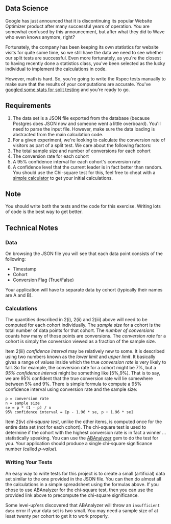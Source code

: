 ## Data Science

Google has just announced that it is discontinuing its popular Website Optimizer product after many successful years of operation. You are somewhat confused by this announcement, but after what they did to Wave who even knows anymore, right?

Fortunately, the company has been keeping its own statistics for website visits for quite some time, so we still have the data we need to see whether our split tests are successful. Even more fortunately, as you're the closest to having recently done a statistics class, you've been selected as the lucky individual to implement the calculations in code.

However, math is hard. So, you're going to write the Rspec tests manually to make sure that the results of your computations are accurate. You've [googled some stats for split testing](http://visualwebsiteoptimizer.com/split-testing-blog/what-you-really-need-to-know-about-mathematics-of-ab-split-testing/) and you're ready to go.

## Requirements

1. The data set is a JSON file exported from the database (because Postgres does JSON now and someone went a little overboard). You'll need to parse the input file. However, make sure the data loading is abstracted from the main calculation code.
2. For a given experiment, we're looking to calculate the conversion rate of visitors as part of a split test. We care about the following factors:
  1. The total sample size and number of conversions for each cohort
  2. The conversion rate for each cohort
  3. A 95% confidence interval for each cohort's conversion rate 
  4. A confidence level that the current leader is in fact better than random. You should use the Chi-square test for this, feel free to cheat with a [simple calculator](http://www.usereffect.com/split-test-calculator) to get your initial calculations.

## Note

You should write both the tests and the code for this exercise. Writing lots of code is the best way to get better.

## Technical Notes

### Data

On browsing the JSON file you will see that each data point consists of the following:
  * Timestamp
  * Cohort
  * Conversion Flag (True/False)

Your application will have to separate data by cohort (typically their names are A and B).

### Calculations

The quantities described in 2(i), 2(ii) and 2(iii) above will need to be computed for each cohort individually. The _sample size_ for a cohort is the total number of data points for that cohort. The _number of conversions_ counts how many of those points are conversions. The _conversion rate_ for a cohort is simply the conversion viewed as a fraction of the sample size.

Item 2(iii) _confidence interval_ may be relatively new to some. It is described using two numbers known as the _lower limit_ and _upper limit_. It basically gives a range of values inside which the true _conversion rate_ is very likely to fall. So for example, the conversion rate for a cohort might be 7%, but a _95% confidence interval_ might be something like [5%,9%]. That is to say, we are 95% confident that the true conversion rate will lie somewhere between 5% and 9%. There is simple formula to compute a 95% confidence interval using conversion rate and the sample size:

```
p = conversion rate
n = sample size
se = p * (1 - p) / n
95% confidence interval = [p - 1.96 * se, p + 1.96 * se]
```

Item 2(iv) _chi-square test_, unlike the other items, is computed once for the entire data set (not for each cohort). The chi-square test is used to determine if the cohort with the highest conversion rate is in fact a winner ... statistically speaking. You can use the [ABAnalyzer](https://rubygems.org/gems/abanalyzer) gem to do the test for you. Your application should produce a single chi-square significance number (called _p-value_).

### Writing Your Tests

An easy way to write tests for this project is to create a small (artificial) data set similar to the one provided in the JSON file. You can then do almost all the calculations in a simple spreadsheet using the formulas above. If you chose to use ABAnalyzer for the chi-square test, then you can use the provided link above to precompute the chi-square significance.

Some level-up'ers discovered that ABAnalyzer will throw an `insufficient data` error if your data set is two small. You may need a sample size of at least twenty per cohort to get it to work properly.
